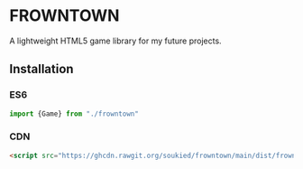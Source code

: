# FROWNTOWN

A lightweight HTML5 game library for my future projects.

## Installation
### ES6
```js
import {Game} from "./frowntown"
```
### CDN
```html
<script src="https://ghcdn.rawgit.org/soukied/frowntown/main/dist/frowntown.min.js"></script>
```
